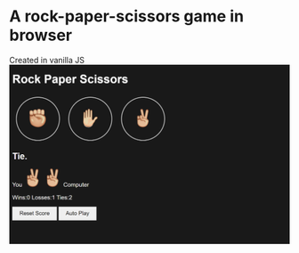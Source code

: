 # A rock-paper-scissors game in browser
Created in vanilla JS
![screenshot](https://github.com/b-viktorija/rock-paper-scissors/blob/1da1728a1465b8a95ac2fccfd2d2ebde1988c40c/rock-paper-scissors.png)
